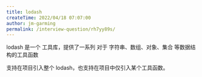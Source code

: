 ```yaml
---
title: lodash
createTime: 2022/04/18 07:07:00
author: jm-garming
permalink: /interview-question/rh7yy89s/
---
```


lodash 是一个 工具库，提供了一系列 对于 字符串、数组、对象、集合 等数据结构的工具函数

支持在项目引入整个 lodash，也支持在项目中仅引入某个工具函数。
